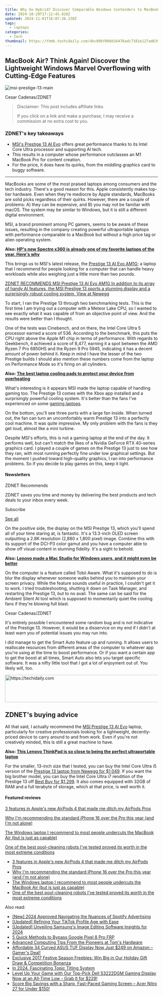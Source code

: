 ```yaml
---
title: Why Go Hybrid? Discover Comparable Windows Contenders to MacBook Air with Cutting-Edge Features | ZDNet Insights
date: 2024-10-29T17:12:45.810Z
updated: 2024-11-01T16:07:38.238Z
tags:
  - laptops
categories:
  - tech
thumbnail: https://thmb.techidaily.com/4bc09bf00dd16476adc7181e127ad6390edb7499dd05b4708d5bc6f8d46016ec.png
---
```


## MacBook Air? Think Again! Discover the Lightweight Windows Marvel Overflowing with Cutting-Edge Features

![msi-prestige-13-main](https://www.zdnet.com/a/img/resize/8f61ba81f2b5b6f29294445dd1e52b9a2c647187/2024/01/24/1b929e3d-e5b2-434c-9206-47338f104190/msi-prestige-13-main.jpg?auto=webp&width=1280)

Cesar Cadenas/ZDNET

>  Disclaimer: This post includes affiliate links
>
>  If you click on a link and make a purchase, I may receive a commission at no extra cost to you.
>

### ZDNET's key takeaways

* [MSI's Prestige 13 AI Evo](https://shop-links.co/link/?exclusive=1&publisher_slug=itechdaily19598&url=https%3A%2F%2Fclick.linksynergy.com%2Fdeeplink%3Fid%3DIokOf8qagZo%26mid%3D44583%26u1%3Dzd-%255F%255FCOM%255FCLICK%255FID%255F%255F-dtp%26murl%3Dhttps%253A%252F%252Fwww.newegg.com%252Fstellar-gray-msi-prestige-13-ai-evo-a1mg-002us-work-business%252Fp%252FN82E16834156582%253F) offers great performance thanks to its Intel Core Ultra processor and supporting AI tech.
* This results in a computer whose performance outclasses an M1 MacBook Pro for content creation.
* For the price, it does have its quirks, from the middling graphics card to buggy software.

---

MacBooks are some of the most praised laptops among consumers and the tech industry. There's a good reason for this. Apple consistently makes top-tier hardware. Even when they're mediocre by Apple standards, MacBooks are solid picks regardless of their quirks. However, there are a couple of problems: A) they can be expensive, and B) you may not be familiar with macOS. The system may be similar to Windows, but it is still a different digital environment.

MSI, a brand prominent among PC gamers, seems to be aware of these issues, resulting in the company creating powerful ultraportable laptops with performance comparable to a MacBook but without a high price tag or alien operating system. 

**Also: [HP's new Spectre x360 is already one of my favorite laptops of the year. Here's why](https://www.zdnet.com/article/hps-new-spectre-x360-is-already-one-of-my-favorite-laptops-of-the-year-heres-why/)**

This brings us to MSI's latest release, the [Prestige 13 AI Evo AM1G](https://shop-links.co/link/?exclusive=1&publisher_slug=itechdaily19598&url=https%3A%2F%2Fclick.linksynergy.com%2Fdeeplink%3Fid%3DIokOf8qagZo%26mid%3D44583%26u1%3Dzd-%255F%255FCOM%255FCLICK%255FID%255F%255F-dtp%26murl%3Dhttps%253A%252F%252Fwww.newegg.com%252Fstellar-gray-msi-prestige-13-ai-evo-a1mg-002us-work-business%252Fp%252FN82E16834156582%253F); a laptop that I recommend for people looking for a computer that can handle heavy workloads while also weighing just a little more than two pounds. 

[ZDNET RECOMMENDS MSI Prestige 13 AI Evo AM1G In addition to its array of handy AI features, the MSI Prestige 13 sports a stunning display and a surprisingly robust cooling system. View at Newegg](https://shop-links.co/link/?exclusive=1&publisher_slug=itechdaily19598&url=https%3A%2F%2Fclick.linksynergy.com%2Fdeeplink%3Fid%3DIokOf8qagZo%26mid%3D44583%26u1%3Dzd-%255F%255FCOM%255FCLICK%255FID%255F%255F-dtp%26murl%3Dhttps%253A%252F%252Fwww.newegg.com%252Fstellar-gray-msi-prestige-13-ai-evo-a1mg-002us-work-business%252Fp%252FN82E16834156582%253F)

To start, I ran the Prestige 13 through two benchmarking tests. This is the first time I am trying out a computer with a Meteor Lake CPU, so I wanted to see exactly what it was capable of from an objective point of view. And the results were better than I thought. 

One of the tests was Cinebench, and on there, the Intel Core Ultra 5 processor earned a score of 536\. According to the benchmark, this puts the CPU right above the Apple M1 chip in terms of performance. With regards to Geekbench, it achieved a score of 8,477, earning it a spot between the AMD Ryzen 7 Pro 6850HS and the Ryzen 9 Pro 5945, indicating it has a decent amount of power behind it. Keep in mind I have the lesser of the two Prestige builds I should also mention these numbers come from the laptop on Performance Mode so it's firing on all cylinders.

**Also: [The best laptop cooling pads to protect your device from overheating](https://www.zdnet.com/article/best-laptop-cooling-pad/)**

What's interesting is it appears MSI made the laptop capable of handling gaming too. The Prestige 13 comes with the Xbox app installed and a surprisingly powerful cooling system. It's better than the fans I've experienced on some [gaming laptops](https://www.zdnet.com/article/best-gaming-laptop/).

On the bottom, you'll see three ports with a large fan inside. When turned out, the fan can turn an uncomfortably warm Prestige 13 into a perfectly cool machine. It was quite impressive. My only problem with the fans is they get loud, almost like a mini turbine.

Despite MSI's efforts, this is not a gaming laptop at the end of the day. It performs well, but can't match the likes of a Nvidia GeForce RTX 40-series graphics card. I played a couple of games on the Prestige 13 just to see how they ran, with most running perfectly fine under low graphical settings. But the moment I pushed toward high-quality graphics, I ran into performance problems. So if you decide to play games on this, keep it light.

#### Newsletters

ZDNET Recommends

ZDNET saves you time and money by delivering the best products and tech deals to your inbox every week.

 Subscribe

[See all](https://www.zdnet.com/newsletters/)

On the positive side, the display on the MSI Prestige 13, which you'll spend all of your time staring at, is fantastic. It's a 13.3-inch OLED screen outputting a 2.8K resolution (2,880 x 1,800 pixel) image. Combine this with its support of the DCI-P3 color gamut and you have a computer able to show off visual content in stunning fidelity. It's a sight to behold. 

**Also: [Lenovo made a Mac Studio for Windows users, and it might even be better](https://www.zdnet.com/article/lenovo-made-a-mac-studio-for-windows-users-and-it-might-even-be-better/)**

On the computer is a feature called Tobii Aware. What it's supposed to do is blur the display whenever someone walks behind you to maintain your screen privacy. While the feature sounds useful in practice, I couldn't get it to work. I tried troubleshooting, shutting it down on Task Manager, and restarting the Prestige 13, but to no avail. The same can be said for the Ambient Silent AI tool which is supposed to momentarily quiet the cooling fans if they're blowing full blast. 

Cesar Cadenas/ZDNET

It's entirely possible I encountered some random bug and is not indicative of the Prestige 13\. However, it would be a disservice on my end if I didn't at least warn you of potential issues you may run into.

I did manage to get the Smart Auto feature up and running. It allows users to reallocate resources from different areas of the computer to whatever app you're using at the time to boost performance. Or if you want a certain app to get the boost at all times, Smart Auto also lets you target specific software. It was a nifty little tool that I got a lot of enjoyment out of. You likely will, too.

<!-- affiliate ads begin -->
<a href="https://appsumo.8odi.net/c/5597632/2068426/7443" target="_top" id="2068426">
  <img src="//a.impactradius-go.com/display-ad/7443-2068426" border="0" alt="https://techidaily.com" width="728" height="90"/>
</a>
<img height="0" width="0" src="https://appsumo.8odi.net/i/5597632/2068426/7443" style="position:absolute;visibility:hidden;" border="0" />
<!-- affiliate ads end -->

## ZDNET's buying advice

All that said, I actually recommend the [MSI Prestige 13 AI Evo](https://shop-links.co/link/?exclusive=1&publisher_slug=itechdaily19598&url=https%3A%2F%2Fclick.linksynergy.com%2Fdeeplink%3Fid%3DIokOf8qagZo%26mid%3D44583%26u1%3Dzd-%255F%255FCOM%255FCLICK%255FID%255F%255F-dtp%26murl%3Dhttps%253A%252F%252Fwww.newegg.com%252Fstellar-gray-msi-prestige-13-ai-evo-a1mg-002us-work-business%252Fp%252FN82E16834156582%253F) laptop, particularly for creative professionals looking for a lightweight, decently-priced device to carry around to and from work. Even if you're not creatively minded, this is still a great machine to have.

**Also: [This Lenovo ThinkPad is so close to being the perfect ultraportable laptop](https://www.zdnet.com/article/this-lenovo-thinkpad-is-so-close-to-being-the-perfect-ultraportable-laptop/)**

For the smaller, 13-inch size that I tested, you can buy the Intel Core Ultra i5 version of the [Prestige 13 laptop from Newegg for $1,049](https://shop-links.co/link/?exclusive=1&publisher_slug=itechdaily19598&url=https%3A%2F%2Fclick.linksynergy.com%2Fdeeplink%3Fid%3DIokOf8qagZo%26mid%3D44583%26u1%3Dzd-%255F%255FCOM%255FCLICK%255FID%255F%255F-dtp%26murl%3Dhttps%253A%252F%252Fwww.newegg.com%252Fstellar-gray-msi-prestige-13-ai-evo-a1mg-002us-work-business%252Fp%252FN82E16834156582%253F). If you want the big brother model, you can buy the Intel Core Ultra i7 rendition of the Prestige 13 off [Best Buy for $1,299](https://shop-links.co/link/?url=https%3A%2F%2Fwww.bestbuy.com%2Fsite%2Fmsi-prestige-13-oled-laptop-intel-evo-edition-intel-core-ultra-7-intel-arc-graphics-with-32gb-memory-1tb-ssd-stellar-gray%2F6568904.p%3FskuId%3D6568904&publisher_slug=itechdaily19598&exclusive=1). It also comes equipped with 32GB of RAM and a full terabyte of storage, which at that price, is well worth it.

#### Featured reviews

[3 features in Apple's new AirPods 4 that made me ditch my AirPods Pros](https://www.zdnet.com/article/3-features-in-apples-new-airpods-4-that-made-me-ditch-my-airpods-pros/ "3 features in Apple's new AirPods 4 that made me ditch my AirPods Pros")

[Why I'm recommending the standard iPhone 16 over the Pro this year (and I'm not alone)](https://www.zdnet.com/article/why-im-recommending-the-standard-iphone-16-over-the-pro-this-year-and-im-not-alone/ "Why I'm recommending the standard iPhone 16 over the Pro this year (and I'm not alone)")

[The Windows laptop I recommend to most people undercuts the MacBook Air (but is just as capable)](https://www.zdnet.com/article/the-windows-laptop-i-recommend-to-most-people-undercuts-the-macbook-air-but-is-just-as-capable/ "The Windows laptop I recommend to most people undercuts the MacBook Air (but is just as capable)")

[One of the best pool-cleaning robots I've tested proved its worth in the most extreme conditions](https://www.zdnet.com/article/one-of-the-best-pool-cleaning-robots-ive-tested-proved-its-worth-in-the-most-extreme-conditions/ "One of the best pool-cleaning robots I've tested proved its worth in the most extreme conditions")

* [3 features in Apple's new AirPods 4 that made me ditch my AirPods Pros](https://www.zdnet.com/article/3-features-in-apples-new-airpods-4-that-made-me-ditch-my-airpods-pros/ "3 features in Apple's new AirPods 4 that made me ditch my AirPods Pros")
* [Why I'm recommending the standard iPhone 16 over the Pro this year (and I'm not alone)](https://www.zdnet.com/article/why-im-recommending-the-standard-iphone-16-over-the-pro-this-year-and-im-not-alone/ "Why I'm recommending the standard iPhone 16 over the Pro this year (and I'm not alone)")
* [The Windows laptop I recommend to most people undercuts the MacBook Air (but is just as capable)](https://www.zdnet.com/article/the-windows-laptop-i-recommend-to-most-people-undercuts-the-macbook-air-but-is-just-as-capable/ "The Windows laptop I recommend to most people undercuts the MacBook Air (but is just as capable)")
* [One of the best pool-cleaning robots I've tested proved its worth in the most extreme conditions](https://www.zdnet.com/article/one-of-the-best-pool-cleaning-robots-ive-tested-proved-its-worth-in-the-most-extreme-conditions/ "One of the best pool-cleaning robots I've tested proved its worth in the most extreme conditions")

<ins class="adsbygoogle"
     style="display:block"
     data-ad-format="autorelaxed"
     data-ad-client="ca-pub-7571918770474297"
     data-ad-slot="1223367746"></ins>

<ins class="adsbygoogle"
     style="display:block"
     data-ad-client="ca-pub-7571918770474297"
     data-ad-slot="8358498916"
     data-ad-format="auto"
     data-full-width-responsive="true"></ins>

<span class="atpl-alsoreadstyle">Also read:</span>
<div><ul>
<li><a href="https://fox-helps.techidaily.com/new-2024-approved-navigating-the-nuances-of-spotify-advertising/"><u>[New] 2024 Approved Navigating the Nuances of Spotify Advertising</u></a></li>
<li><a href="https://fox-links.techidaily.com/updated-refining-your-tiktok-profile-age-with-ease/"><u>[Updated] Refining Your TikTok Profile Age with Ease</u></a></li>
<li><a href="https://fox-hovers.techidaily.com/updated-unveiling-samsungs-image-editing-software-insights-for-2024/"><u>[Updated] Unveiling Samsung's Image Editing Software Insights for 2024</u></a></li>
<li><a href="https://bypass-frp.techidaily.com/5-quick-methods-to-bypass-google-pixel-8-pro-frp-by-drfone-android/"><u>5 Quick Methods to Bypass Google Pixel 8 Pro FRP</u></a></li>
<li><a href="https://hardware-reviews.techidaily.com/advanced-computing-tips-from-the-pioneers-at-toms-hardware/"><u>Advanced Computing Tips From the Pioneers at Tom's Hardware</u></a></li>
<li><a href="https://hardware-reviews.techidaily.com/affordable-34-curved-asus-tuf-display-now-just-249-on-amazon-gamers-deal/"><u>Affordable 34 Curved ASUS TUF Display Now Just $249 on Amazon – Gamer's Deal!</u></a></li>
<li><a href="https://eaxpv-info.techidaily.com/exclusive-2017-festive-season-freebies-win-big-in-our-holiday-gift-draw-and-competition-bonanza/"><u>Exclusive 2017 Festive Season Freebies: Win Big in Our Holiday Gift Draw & Competition Bonanza</u></a></li>
<li><a href="https://some-knowledge.techidaily.com/in-2024-fascinating-topic-titling-system/"><u>In 2024, Fascinating Topic Titling System</u></a></li>
<li><a href="https://hardware-reviews.techidaily.com/1723862841548-level-up-your-game-with-our-top-pick-dell-s3222dgm-gaming-display-now-at-an-all-time-low-grab-it-for-229/"><u>Level Up Your Game with Our Top-Pick Dell S3222DGM Gaming Display Now at an All-Time Low - Grab It for $229!</u></a></li>
<li><a href="https://hardware-reviews.techidaily.com/1723862838906-score-big-savings-with-a-sharp-fast-paced-gaming-screen-acer-nitro-27-for-under-150/"><u>Score Big Savings with a Sharp, Fast-Paced Gaming Screen – Acer Nitro 27 for Under $150!</u></a></li>
</ul></div>

